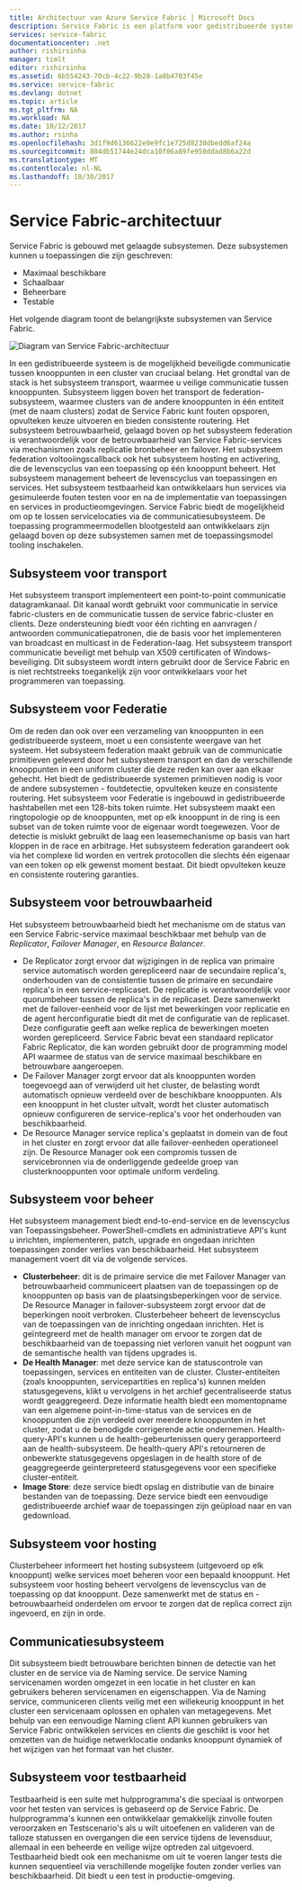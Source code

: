 ```yaml
---
title: Architectuur van Azure Service Fabric | Microsoft Docs
description: Service Fabric is een platform voor gedistribueerde systemen gebruikt voor het ontwikkelen van toepassingen voor schaalbare, betrouwbare en gemakkelijk te beheren voor de cloud. In dit artikel wordt de architectuur van Service Fabric.
services: service-fabric
documentationcenter: .net
author: rishirsinha
manager: timlt
editor: rishirsinha
ms.assetid: 6b554243-70cb-4c22-9b28-1a8b4703f45e
ms.service: service-fabric
ms.devlang: dotnet
ms.topic: article
ms.tgt_pltfrm: NA
ms.workload: NA
ms.date: 10/12/2017
ms.author: rsinha
ms.openlocfilehash: 3d1f9d6136622e0e9fc1e725d8230dbedd6af24a
ms.sourcegitcommit: 804db51744e24dca10f06a89fe950ddad8b6a22d
ms.translationtype: MT
ms.contentlocale: nl-NL
ms.lasthandoff: 10/30/2017
---
```

# <a name="service-fabric-architecture"></a>Service Fabric-architectuur
Service Fabric is gebouwd met gelaagde subsystemen. Deze subsystemen kunnen u toepassingen die zijn geschreven:

* Maximaal beschikbare
* Schaalbaar
* Beheerbare
* Testable

Het volgende diagram toont de belangrijkste subsystemen van Service Fabric.

![Diagram van Service Fabric-architectuur](media/service-fabric-architecture/service-fabric-architecture.png)

In een gedistribueerde systeem is de mogelijkheid beveiligde communicatie tussen knooppunten in een cluster van cruciaal belang. Het grondtal van de stack is het subsysteem transport, waarmee u veilige communicatie tussen knooppunten. Subsysteem liggen boven het transport de federation-subsysteem, waarmee clusters van de andere knooppunten in één entiteit (met de naam clusters) zodat de Service Fabric kunt fouten opsporen, opvulteken keuze uitvoeren en bieden consistente routering. Het subsysteem betrouwbaarheid, gelaagd boven op het subsysteem federation is verantwoordelijk voor de betrouwbaarheid van Service Fabric-services via mechanismen zoals replicatie bronbeheer en failover. Het subsysteem federation voltooiingscallback ook het subsysteem hosting en activering, die de levenscyclus van een toepassing op één knooppunt beheert. Het subsysteem management beheert de levenscyclus van toepassingen en services. Het subsysteem testbaarheid kan ontwikkelaars hun services via gesimuleerde fouten testen voor en na de implementatie van toepassingen en services in productieomgevingen. Service Fabric biedt de mogelijkheid om op te lossen servicelocaties via de communicatiesubsysteem. De toepassing programmeermodellen blootgesteld aan ontwikkelaars zijn gelaagd boven op deze subsystemen samen met de toepassingsmodel tooling inschakelen.

## <a name="transport-subsystem"></a>Subsysteem voor transport
Het subsysteem transport implementeert een point-to-point communicatie datagramkanaal. Dit kanaal wordt gebruikt voor communicatie in service fabric-clusters en de communicatie tussen de service fabric-cluster en clients. Deze ondersteuning biedt voor één richting en aanvragen / antwoorden communicatiepatronen, die de basis voor het implementeren van broadcast en multicast in de Federation-laag. Het subsysteem transport communicatie beveiligt met behulp van X509 certificaten of Windows-beveiliging. Dit subsysteem wordt intern gebruikt door de Service Fabric en is niet rechtstreeks toegankelijk zijn voor ontwikkelaars voor het programmeren van toepassing.

## <a name="federation-subsystem"></a>Subsysteem voor Federatie
Om de reden dan ook over een verzameling van knooppunten in een gedistribueerde systeem, moet u een consistente weergave van het systeem. Het subsysteem federation maakt gebruik van de communicatie primitieven geleverd door het subsysteem transport en dan de verschillende knooppunten in een uniform cluster die deze reden kan over aan elkaar gehecht. Het biedt de gedistribueerde systemen primitieven nodig is voor de andere subsystemen - foutdetectie, opvulteken keuze en consistente routering. Het subsysteem voor Federatie is ingebouwd in gedistribueerde hashtabellen met een 128-bits token ruimte. Het subsysteem maakt een ringtopologie op de knooppunten, met op elk knooppunt in de ring is een subset van de token ruimte voor de eigenaar wordt toegewezen. Voor de detectie is mislukt gebruikt de laag een leasemechanisme op basis van hart kloppen in de race en arbitrage. Het subsysteem federation garandeert ook via het complexe lid worden en vertrek protocollen die slechts één eigenaar van een token op elk gewenst moment bestaat. Dit biedt opvulteken keuze en consistente routering garanties.

## <a name="reliability-subsystem"></a>Subsysteem voor betrouwbaarheid
Het subsysteem betrouwbaarheid biedt het mechanisme om de status van een Service Fabric-service maximaal beschikbaar met behulp van de *Replicator*, *Failover Manager*, en *Resource Balancer*.

* De Replicator zorgt ervoor dat wijzigingen in de replica van primaire service automatisch worden gerepliceerd naar de secundaire replica's, onderhouden van de consistentie tussen de primaire en secundaire replica's in een service-replicaset. De replicatie is verantwoordelijk voor quorumbeheer tussen de replica's in de replicaset. Deze samenwerkt met de failover-eenheid voor de lijst met bewerkingen voor replicatie en de agent herconfiguratie biedt dit met de configuratie van de replicaset. Deze configuratie geeft aan welke replica de bewerkingen moeten worden gerepliceerd. Service Fabric bevat een standaard replicator Fabric Replicator, die kan worden gebruikt door de programming model API waarmee de status van de service maximaal beschikbare en betrouwbare aangeroepen.
* De Failover Manager zorgt ervoor dat als knooppunten worden toegevoegd aan of verwijderd uit het cluster, de belasting wordt automatisch opnieuw verdeeld over de beschikbare knooppunten. Als een knooppunt in het cluster uitvalt, wordt het cluster automatisch opnieuw configureren de service-replica's voor het onderhouden van beschikbaarheid.
* De Resource Manager service replica's geplaatst in domein van de fout in het cluster en zorgt ervoor dat alle failover-eenheden operationeel zijn. De Resource Manager ook een compromis tussen de servicebronnen via de onderliggende gedeelde groep van clusterknooppunten voor optimale uniform verdeling.

## <a name="management-subsystem"></a>Subsysteem voor beheer
Het subsysteem management biedt end-to-end-service en de levenscyclus van Toepassingsbeheer. PowerShell-cmdlets en administratieve API's kunt u inrichten, implementeren, patch, upgrade en ongedaan inrichten toepassingen zonder verlies van beschikbaarheid. Het subsysteem management voert dit via de volgende services.

* **Clusterbeheer**: dit is de primaire service die met Failover Manager van betrouwbaarheid communiceert plaatsen van de toepassingen op de knooppunten op basis van de plaatsingsbeperkingen voor de service. De Resource Manager in failover-subsysteem zorgt ervoor dat de beperkingen nooit verbroken. Clusterbeheer beheert de levenscyclus van de toepassingen van de inrichting ongedaan inrichten. Het is geïntegreerd met de health manager om ervoor te zorgen dat de beschikbaarheid van de toepassing niet verloren vanuit het oogpunt van de semantische health van tijdens upgrades is.
* **De Health Manager**: met deze service kan de statuscontrole van toepassingen, services en entiteiten van de cluster. Cluster-entiteiten (zoals knooppunten, servicepartities en replica's) kunnen melden statusgegevens, klikt u vervolgens in het archief gecentraliseerde status wordt geaggregeerd. Deze informatie health biedt een momentopname van een algemene point-in-time-status van de services en de knooppunten die zijn verdeeld over meerdere knooppunten in het cluster, zodat u de benodigde corrigerende actie ondernemen. Health-query-API's kunnen u de health-gebeurtenissen query gerapporteerd aan de health-subsysteem. De health-query API's retourneren de onbewerkte statusgegevens opgeslagen in de health store of de geaggregeerde geïnterpreteerd statusgegevens voor een specifieke cluster-entiteit.
* **Image Store**: deze service biedt opslag en distributie van de binaire bestanden van de toepassing. Deze service biedt een eenvoudige gedistribueerde archief waar de toepassingen zijn geüpload naar en van gedownload.

## <a name="hosting-subsystem"></a>Subsysteem voor hosting
Clusterbeheer informeert het hosting subsysteem (uitgevoerd op elk knooppunt) welke services moet beheren voor een bepaald knooppunt. Het subsysteem voor hosting beheert vervolgens de levenscyclus van de toepassing op dat knooppunt. Deze samenwerkt met de status en -betrouwbaarheid onderdelen om ervoor te zorgen dat de replica correct zijn ingevoerd, en zijn in orde.

## <a name="communication-subsystem"></a>Communicatiesubsysteem
Dit subsysteem biedt betrouwbare berichten binnen de detectie van het cluster en de service via de Naming service. De service Naming servicenamen worden omgezet in een locatie in het cluster en kan gebruikers beheren servicenamen en eigenschappen. Via de Naming service, communiceren clients veilig met een willekeurig knooppunt in het cluster een servicenaam oplossen en ophalen van metagegevens. Met behulp van een eenvoudige Naming client API kunnen gebruikers van Service Fabric ontwikkelen services en clients die geschikt is voor het omzetten van de huidige netwerklocatie ondanks knooppunt dynamiek of het wijzigen van het formaat van het cluster.

## <a name="testability-subsystem"></a>Subsysteem voor testbaarheid
Testbaarheid is een suite met hulpprogramma's die speciaal is ontworpen voor het testen van services is gebaseerd op de Service Fabric. De hulpprogramma's kunnen een ontwikkelaar gemakkelijk zinvolle fouten veroorzaken en Testscenario's als u wilt uitoefenen en valideren van de talloze statussen en overgangen die een service tijdens de levensduur, allemaal in een beheerde en veilige wijze optreden zal uitgevoerd. Testbaarheid biedt ook een mechanisme om uit te voeren langer tests die kunnen sequentieel via verschillende mogelijke fouten zonder verlies van beschikbaarheid. Dit biedt u een test in productie-omgeving.

